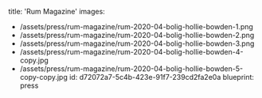 title: 'Rum Magazine'
images:
  - /assets/press/rum-magazine/rum-2020-04-bolig-hollie-bowden-1.png
  - /assets/press/rum-magazine/rum-2020-04-bolig-hollie-bowden-2.png
  - /assets/press/rum-magazine/rum-2020-04-bolig-hollie-bowden-3.png
  - /assets/press/rum-magazine/rum-2020-04-bolig-hollie-bowden-4-copy.jpg
  - /assets/press/rum-magazine/rum-2020-04-bolig-hollie-bowden-5-copy-copy.jpg
id: d72072a7-5c4b-423e-91f7-239cd2fa2e0a
blueprint: press

